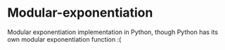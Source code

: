 Modular-exponentiation
======================

Modular exponentiation implementation in Python, though Python has its own modular exponentiation function :(
